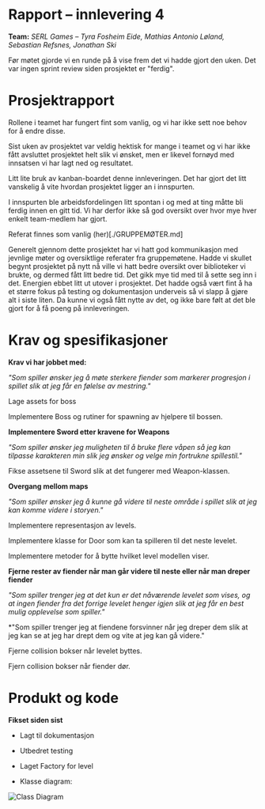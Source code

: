 # Rapport – innlevering 4
**Team:** *SERL Games* – *Tyra Fosheim Eide, Mathias Antonio Løland, Sebastian Refsnes, Jonathan Ski*

Før møtet gjorde vi en runde på å vise frem det vi hadde gjort den uken. Det var ingen sprint review siden prosjektet er "ferdig".

# Prosjektrapport

Rollene i teamet har fungert fint som vanlig, og vi har ikke sett noe behov for å endre disse.

Sist uken av prosjektet var veldig hektisk for mange i teamet og vi har ikke fått avsluttet prosjektet helt slik vi ønsket, men er likevel fornøyd med innsatsen vi har lagt ned og resultatet.

Litt lite bruk av kanban-boardet denne innleveringen. Det har gjort det litt vanskelig å vite hvordan prosjektet ligger an i innspurten.

I innspurten ble arbeidsfordelingen litt spontan i og med at ting måtte bli ferdig innen en gitt tid. Vi har derfor ikke så god oversikt over hvor mye hver enkelt team-medlem har gjort.

Referat finnes som vanlig (her)[./GRUPPEMØTER.md]

Generelt gjennom dette prosjektet har vi hatt god kommunikasjon med jevnlige møter og oversiktlige referater fra gruppemøtene. Hadde vi skullet begynt prosjektet på nytt nå ville vi hatt bedre oversikt over biblioteker vi brukte, og dermed fått litt bedre tid. Det gikk mye tid med til å sette seg inn i det. Energien ebbet litt ut utover i prosjektet. Det hadde også vært fint å ha et større fokus på testing og dokumentasjon underveis så vi slapp å gjøre alt i siste liten. Da kunne vi også fått nytte av det, og ikke bare følt at det ble gjort for å få poeng på innleveringen.

# Krav og spesifikasjoner

**Krav vi har jobbet med:**

*"Som spiller ønsker jeg å møte sterkere fiender som markerer progresjon i spillet slik at jeg får en følelse av mestring."*

Lage assets for boss

Implementere Boss og rutiner for spawning av hjelpere til bossen.

**Implementere Sword etter kravene for Weapons**

*"Som spiller ønsker jeg muligheten til å bruke flere våpen så jeg kan tilpasse karakteren min slik jeg ønsker og velge min fortrukne spillestil."*

Fikse assetsene til Sword slik at det fungerer med Weapon-klassen.

**Overgang mellom maps**

*"Som spiller ønsker jeg å kunne gå videre til neste område i spillet slik at jeg kan komme videre i storyen."*

Implementere representasjon av levels.

Implementere klasse for Door som kan ta spilleren til det neste levelet.

Implementere metoder for å bytte hvilket level modellen viser.

**Fjerne rester av fiender når man går videre til neste eller når man dreper fiender**

*"Som spiller trenger jeg at det kun er det nåværende levelet som vises, og at ingen fiender fra det forrige levelet henger igjen slik at jeg får en best mulig opplevelse som spiller."*

*"Som spiller trenger jeg at fiendene forsvinner når jeg dreper dem slik at jeg kan se at jeg har drept dem og vite at jeg kan gå videre."

Fjerne collision bokser når levelet byttes.

Fjern collision bokser når fiender dør.

# Produkt og kode

**Fikset siden sist**

* Lagt til dokumentasjon
* Utbedret testing
* Laget Factory for level

* Klasse diagram:

![Class Diagram](./Doxygraph_Oblig4.png?raw=true "Klasse Diagram")
